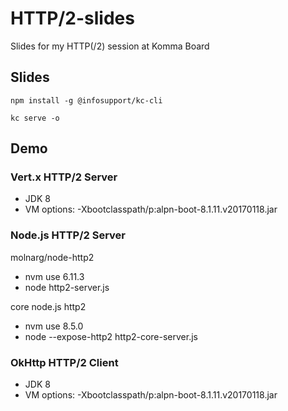 # HTTP/2-slides

Slides for my HTTP(/2) session at Komma Board

## Slides

`npm install -g @infosupport/kc-cli`

`kc serve -o`


## Demo

### Vert.x HTTP/2 Server

* JDK 8
* VM options: -Xbootclasspath/p:alpn-boot-8.1.11.v20170118.jar

### Node.js HTTP/2 Server

molnarg/node-http2
* nvm use 6.11.3
* node http2-server.js

core node.js http2
* nvm use 8.5.0
* node --expose-http2 http2-core-server.js

### OkHttp HTTP/2 Client

* JDK 8
* VM options: -Xbootclasspath/p:alpn-boot-8.1.11.v20170118.jar
